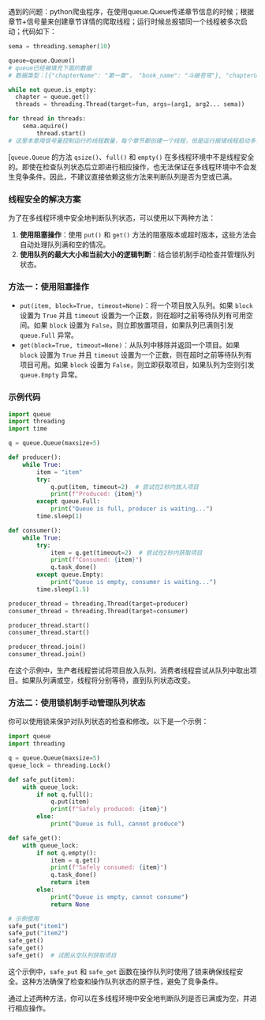 遇到的问题：python爬虫程序，在使用queue.Queue传递章节信息的时候；根据章节+信号量来创建章节详情的爬取线程；运行时候总报错同一个线程被多次启动；代码如下：

```python
sema = threading.semapher(10)

queue=queue.Queue()
# queue已经被填充下面的数据
# 数据类型：[{"chapterName": "第一章"， "book_name": "斗破苍穹"}, "chapterUrl": "example.com"]

while not queue.is_empty:
  chapter = queue.get()
  threads = threading.Thread(target=fun, args=(arg1, arg2... sema))

for thread in threads:
    sema.aquire()
		thread.start()
# 这里本意用信号量控制运行的线程数量，每个章节都创建一个线程，但是运行报错线程启动多次，得出结论

```

[`queue.Queue` 的方法 `qsize()`、`full()` 和 `empty()` 在多线程环境中不是线程安全的。即使在检查队列状态后立即进行相应操作，也无法保证在多线程环境中不会发生竞争条件。因此，不建议直接依赖这些方法来判断队列是否为空或已满。

### 线程安全的解决方案

为了在多线程环境中安全地判断队列状态，可以使用以下两种方法：

1. **使用阻塞操作**：使用 `put()` 和 `get()` 方法的阻塞版本或超时版本，这些方法会自动处理队列满和空的情况。
2. **使用队列的最大大小和当前大小的逻辑判断**：结合锁机制手动检查并管理队列状态。

### 方法一：使用阻塞操作

- `put(item, block=True, timeout=None)`：将一个项目放入队列。如果 `block` 设置为 `True` 并且 `timeout` 设置为一个正数，则在超时之前等待队列有可用空间。如果 `block` 设置为 `False`，则立即放置项目，如果队列已满则引发 `queue.Full` 异常。
- `get(block=True, timeout=None)`：从队列中移除并返回一个项目。如果 `block` 设置为 `True` 并且 `timeout` 设置为一个正数，则在超时之前等待队列有项目可用。如果 `block` 设置为 `False`，则立即获取项目，如果队列为空则引发 `queue.Empty` 异常。

### 示例代码

```python
import queue
import threading
import time

q = queue.Queue(maxsize=5)

def producer():
    while True:
        item = "item"
        try:
            q.put(item, timeout=2)  # 尝试在2秒内放入项目
            print(f"Produced: {item}")
        except queue.Full:
            print("Queue is full, producer is waiting...")
        time.sleep(1)

def consumer():
    while True:
        try:
            item = q.get(timeout=2)  # 尝试在2秒内获取项目
            print(f"Consumed: {item}")
            q.task_done()
        except queue.Empty:
            print("Queue is empty, consumer is waiting...")
        time.sleep(1.5)

producer_thread = threading.Thread(target=producer)
consumer_thread = threading.Thread(target=consumer)

producer_thread.start()
consumer_thread.start()

producer_thread.join()
consumer_thread.join()
```

在这个示例中，生产者线程尝试将项目放入队列，消费者线程尝试从队列中取出项目。如果队列满或空，线程将分别等待，直到队列状态改变。

### 方法二：使用锁机制手动管理队列状态

你可以使用锁来保护对队列状态的检查和修改。以下是一个示例：

```python
import queue
import threading

q = queue.Queue(maxsize=5)
queue_lock = threading.Lock()

def safe_put(item):
    with queue_lock:
        if not q.full():
            q.put(item)
            print(f"Safely produced: {item}")
        else:
            print("Queue is full, cannot produce")

def safe_get():
    with queue_lock:
        if not q.empty():
            item = q.get()
            print(f"Safely consumed: {item}")
            q.task_done()
            return item
        else:
            print("Queue is empty, cannot consume")
            return None

# 示例使用
safe_put("item1")
safe_put("item2")
safe_get()
safe_get()
safe_get()  # 试图从空队列获取项目
```

这个示例中，`safe_put` 和 `safe_get` 函数在操作队列时使用了锁来确保线程安全。这种方法确保了检查和操作队列状态的原子性，避免了竞争条件。

通过上述两种方法，你可以在多线程环境中安全地判断队列是否已满或为空，并进行相应操作。